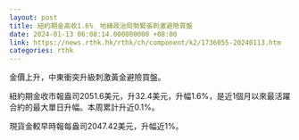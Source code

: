 ```yaml
---
layout: post
title: 紐約期金高收1.6%　地緣政治局勢緊張刺激避險買盤
date: 2024-01-13 06:08:14.000000000 +08:00
link: https://news.rthk.hk/rthk/ch/component/k2/1736055-20240113.htm
categories: rthk
---
```


金價上升，中東衝突升級刺激黃金避險買盤。

紐約期金收市報盎司2051.6美元，升32.4美元，升幅1.6%，是近1個月以來最活躍合約的最大單日升幅。本周累計升近0.1%。

現貨金較早時報每盎司2047.42美元，升幅近1%。

